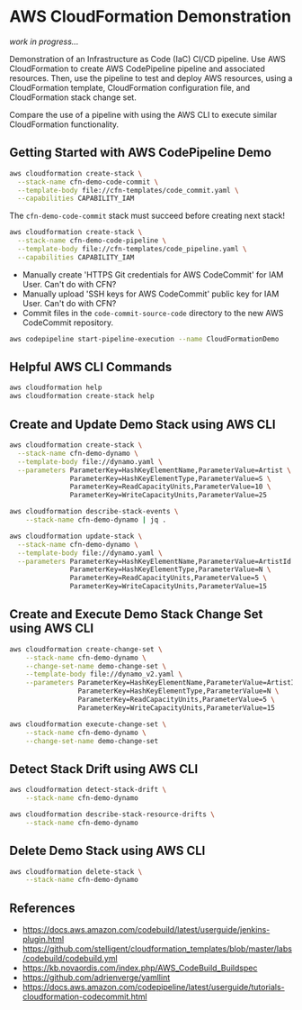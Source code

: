 # AWS CloudFormation Demonstration

_work in progress..._

Demonstration of an Infrastructure as Code (IaC) CI/CD pipeline. Use AWS CloudFormation to create AWS CodePipeline pipeline and associated resources. Then, use the pipeline to test and deploy AWS resources, using a CloudFormation template, CloudFormation configuration file, and CloudFormation stack change set.

Compare the use of a pipeline with using the AWS CLI to execute similar CloudFormation functionality.

## Getting Started with AWS CodePipeline Demo

```bash
aws cloudformation create-stack \
  --stack-name cfn-demo-code-commit \
  --template-body file://cfn-templates/code_commit.yaml \
  --capabilities CAPABILITY_IAM
```

The `cfn-demo-code-commit` stack must succeed before creating next stack!

```bash
aws cloudformation create-stack \
  --stack-name cfn-demo-code-pipeline \
  --template-body file://cfn-templates/code_pipeline.yaml \
  --capabilities CAPABILITY_IAM
```

* Manually create 'HTTPS Git credentials for AWS CodeCommit' for IAM User. Can't do with CFN?  
* Manually upload 'SSH keys for AWS CodeCommit' public key for IAM User. Can't do with CFN?
* Commit files in the `code-commit-source-code` directory to the new AWS CodeCommit repository.

```bash
aws codepipeline start-pipeline-execution --name CloudFormationDemo
```

## Helpful AWS CLI Commands

```bash
aws cloudformation help
aws cloudformation create-stack help
```

## Create and Update Demo Stack using AWS CLI

```bash
aws cloudformation create-stack \
  --stack-name cfn-demo-dynamo \
  --template-body file://dynamo.yaml \
  --parameters ParameterKey=HashKeyElementName,ParameterValue=Artist \
               ParameterKey=HashKeyElementType,ParameterValue=S \
               ParameterKey=ReadCapacityUnits,ParameterValue=10 \
               ParameterKey=WriteCapacityUnits,ParameterValue=25

aws cloudformation describe-stack-events \
    --stack-name cfn-demo-dynamo | jq .

aws cloudformation update-stack \
  --stack-name cfn-demo-dynamo \
  --template-body file://dynamo.yaml \
  --parameters ParameterKey=HashKeyElementName,ParameterValue=ArtistId \
               ParameterKey=HashKeyElementType,ParameterValue=N \
               ParameterKey=ReadCapacityUnits,ParameterValue=5 \
               ParameterKey=WriteCapacityUnits,ParameterValue=15
```

## Create and Execute Demo Stack Change Set using AWS CLI

```bash
aws cloudformation create-change-set \
    --stack-name cfn-demo-dynamo \
    --change-set-name demo-change-set \
    --template-body file://dynamo_v2.yaml \
    --parameters ParameterKey=HashKeyElementName,ParameterValue=ArtistId \
                 ParameterKey=HashKeyElementType,ParameterValue=N \
                 ParameterKey=ReadCapacityUnits,ParameterValue=5 \
                 ParameterKey=WriteCapacityUnits,ParameterValue=15

aws cloudformation execute-change-set \
    --stack-name cfn-demo-dynamo \
    --change-set-name demo-change-set
```

## Detect Stack Drift using AWS CLI

```bash
aws cloudformation detect-stack-drift \
    --stack-name cfn-demo-dynamo

aws cloudformation describe-stack-resource-drifts \
    --stack-name cfn-demo-dynamo
```

## Delete Demo Stack using AWS CLI

```bash
aws cloudformation delete-stack \
    --stack-name cfn-demo-dynamo
```

## References

- <https://docs.aws.amazon.com/codebuild/latest/userguide/jenkins-plugin.html>  
- <https://github.com/stelligent/cloudformation_templates/blob/master/labs/codebuild/codebuild.yml>  
- <https://kb.novaordis.com/index.php/AWS_CodeBuild_Buildspec>  
- <https://github.com/adrienverge/yamllint>  
- <https://docs.aws.amazon.com/codepipeline/latest/userguide/tutorials-cloudformation-codecommit.html>
